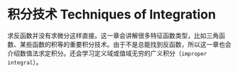 # 积分技术 Techniques of Integration

求反函数并没有求微分这样直接。这一章会讲解很多特征函数类型，比如三角函数、某些函数的积等的重要积分技术。由于不是总能找到反函数，所以这一章也会介绍数值法求定积分。还会学习定义域或值域无穷的广义积分（`improper integral`）。
